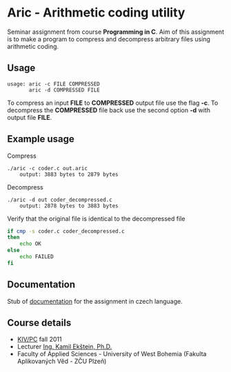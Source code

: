# Aric - Arithmetic coding utility

Seminar assignment from course **Programming in C**. 
Aim of this assignment is to make a program to compress and decompress arbitrary files using arithmetic coding.

## Usage
```
usage: aric -c FILE COMPRESSED
       aric -d COMPRESSED FILE
```

To compress an input **FILE** to **COMPRESSED** output file use the flag **-c**.
To decompress the **COMPRESSED** file back use the second option **-d** with output file **FILE**.

## Example usage

Compress
```
./aric -c coder.c out.aric
    output: 3883 bytes to 2879 bytes
```

Decompress
```
./aric -d out coder_decompressed.c
    output: 2878 bytes to 3883 bytes
```

Verify that the original file is identical to the decompressed file
``` bash
if cmp -s coder.c coder_decompressed.c
then
    echo OK
else
    echo FAILED
fi
```

## Documentation
Stub of [documentation](doc/aric.pdf) for the assignment in czech language.

## Course details
* [KIV/PC](http://www.kiv.zcu.cz/studies/predmety/pc/) fall 2011
* Lecturer [Ing. Kamil Ekštein, Ph.D.](https://www.kiv.zcu.cz/cz/katedra/osoby-seznam/osoba-detail.html?login=kekstein)
* Faculty of Applied Sciences - University of West Bohemia (Fakulta Aplikovaných Věd - ZČU Plzeň)
